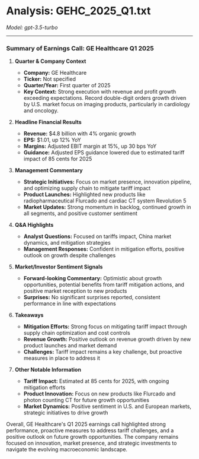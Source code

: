 # Analysis: GEHC_2025_Q1.txt

*Model: gpt-3.5-turbo*

---

### Summary of Earnings Call: GE Healthcare Q1 2025

1. **Quarter & Company Context**
   - **Company:** GE Healthcare
   - **Ticker:** Not specified
   - **Quarter/Year:** First quarter of 2025
   - **Key Context:** Strong execution with revenue and profit growth exceeding expectations. Record double-digit orders growth driven by U.S. market focus on imaging products, particularly in cardiology and oncology.

2. **Headline Financial Results**
   - **Revenue:** $4.8 billion with 4% organic growth
   - **EPS:** $1.01, up 12% YoY
   - **Margins:** Adjusted EBIT margin at 15%, up 30 bps YoY
   - **Guidance:** Adjusted EPS guidance lowered due to estimated tariff impact of 85 cents for 2025

3. **Management Commentary**
   - **Strategic Initiatives:** Focus on market presence, innovation pipeline, and optimizing supply chain to mitigate tariff impact
   - **Product Launches:** Highlighted new products like radiopharmaceutical Flurcado and cardiac CT system Revolution 5
   - **Market Updates:** Strong momentum in backlog, continued growth in all segments, and positive customer sentiment

4. **Q&A Highlights**
   - **Analyst Questions:** Focused on tariffs impact, China market dynamics, and mitigation strategies
   - **Management Responses:** Confident in mitigation efforts, positive outlook on growth despite challenges

5. **Market/Investor Sentiment Signals**
   - **Forward-looking Commentary:** Optimistic about growth opportunities, potential benefits from tariff mitigation actions, and positive market reception to new products
   - **Surprises:** No significant surprises reported, consistent performance in line with expectations

6. **Takeaways**
   - **Mitigation Efforts:** Strong focus on mitigating tariff impact through supply chain optimization and cost controls
   - **Revenue Growth:** Positive outlook on revenue growth driven by new product launches and market demand
   - **Challenges:** Tariff impact remains a key challenge, but proactive measures in place to address it

7. **Other Notable Information**
   - **Tariff Impact:** Estimated at 85 cents for 2025, with ongoing mitigation efforts
   - **Product Innovation:** Focus on new products like Flurcado and photon counting CT for future growth opportunities
   - **Market Dynamics:** Positive sentiment in U.S. and European markets, strategic initiatives to drive growth

Overall, GE Healthcare's Q1 2025 earnings call highlighted strong performance, proactive measures to address tariff challenges, and a positive outlook on future growth opportunities. The company remains focused on innovation, market presence, and strategic investments to navigate the evolving macroeconomic landscape.